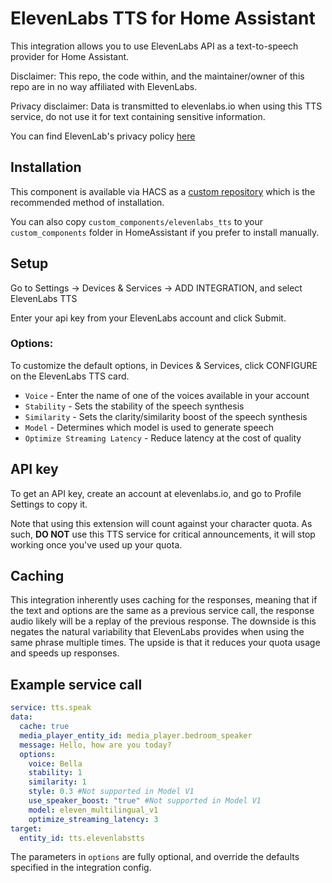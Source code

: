# ElevenLabs TTS for Home Assistant

This integration allows you to use ElevenLabs API as a text-to-speech provider for Home Assistant.

Disclaimer: This repo, the code within, and the maintainer/owner of this repo are in no way affiliated with ElevenLabs.

Privacy disclaimer: Data is transmitted to elevenlabs.io when using this TTS service, do not use it for text containing sensitive information.

You can find ElevenLab's privacy policy [here](https://beta.elevenlabs.io/privacy)

## Installation

This component is available via HACS as a [custom repository](https://hacs.xyz/docs/faq/custom_repositories) which is the recommended method of installation.

You can also copy `custom_components/elevenlabs_tts` to your `custom_components` folder in HomeAssistant if you prefer to install manually.

## Setup

Go to Settings -> Devices & Services -> ADD INTEGRATION, and select ElevenLabs TTS

Enter your api key from your ElevenLabs account and click Submit.

### Options:

To customize the default options, in Devices & Services, click CONFIGURE on the ElevenLabs TTS card.

- `Voice` - Enter the name of one of the voices available in your account
- `Stability` - Sets the stability of the speech synthesis
- `Similarity` - Sets the clarity/similarity boost of the speech synthesis
- `Model` - Determines which model is used to generate speech
- `Optimize Streaming Latency` - Reduce latency at the cost of quality

## API key

To get an API key, create an account at elevenlabs.io, and go to Profile Settings to copy it.

Note that using this extension will count against your character quota. As such, **DO NOT** use this TTS service for critical announcements, it will stop working once you've used up your quota.

## Caching

This integration inherently uses caching for the responses, meaning that if the text and options are the same as a previous service call, the response audio likely will be a replay of the previous response. The downside is this negates the natural variability that ElevenLabs provides when using the same phrase multiple times. The upside is that it reduces your quota usage and speeds up responses.

## Example service call

```yaml
service: tts.speak
data:
  cache: true
  media_player_entity_id: media_player.bedroom_speaker
  message: Hello, how are you today?
  options:
    voice: Bella
    stability: 1
    similarity: 1
    style: 0.3 #Not supported in Model V1
    use_speaker_boost: "true" #Not supported in Model V1
    model: eleven_multilingual_v1
    optimize_streaming_latency: 3
target:
  entity_id: tts.elevenlabstts
```

The parameters in `options` are fully optional, and override the defaults specified in the integration config.
